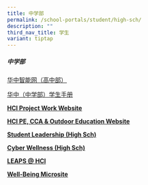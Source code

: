 ```yaml
---
title: 中学部
permalink: /school-portals/student/high-sch/
description: ""
third_nav_title: 学生
variant: tiptap
---
```

<h5><strong>中学部</strong></h5>
<p></p>
<p><a href="https://isphs.hci.edu.sg/" rel="noopener noreferrer nofollow" target="_blank">华中智能网（高中部）</a>
</p>
<p><a href="https://sites.google.com/hci.edu.sg/hs-student-handbook/home" rel="noopener noreferrer nofollow" target="_blank">华中（中学部）学生手册</a>
<br>
</p>
<p><strong><a href="https://sites.google.com/hci.edu.sg/hs-pw/home" rel="noopener noreferrer nofollow" target="_blank">HCI Project Work Website</a></strong>
</p>
<p><strong><a href="https://sites.google.com/hci.edu.sg/hs-pecca/home" rel="noopener noreferrer nofollow" target="_blank">HCI PE, CCA &amp; Outdoor Education Website</a></strong>
</p>
<p><strong><a href="https://sites.google.com/hci.edu.sg/student-leadership-hs/" rel="noopener noreferrer nofollow" target="_blank">Student Leadership (High Sch)</a></strong>
</p>
<p><strong><a href="https://sites.google.com/hci.edu.sg/cyber-wellness-hs/" rel="noopener noreferrer nofollow" target="_blank">Cyber Wellness (High Sch)</a></strong>
</p>
<p><strong><a href="https://sites.google.com/hci.edu.sg/leaps-hs/" rel="noopener noreferrer nofollow" target="_blank">LEAPS @ HCI</a></strong>
</p>
<p><strong><a href="https://sites.google.com/hci.edu.sg/hci-well-being/well-being" rel="noopener noreferrer nofollow" target="_blank">Well-Being Microsite</a></strong>
</p>
<p></p>